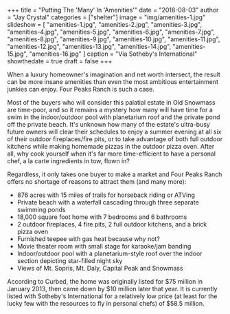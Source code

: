 +++
title = "Putting The 'Many' In 'Amenities'"
date = "2018-08-03"
author = "Jay Crystal"
categories = ["shelter"]
image = "img/amenities-1.jpg"
slideshow = [
  "amenities-1.jpg",
  "amenities-2.jpg",
  "amenities-3.jpg",
  "amenities-4.jpg",
  "amenities-5.jpg",
  "amenities-6.jpg",
  "amenities-7.jpg",
  "amenities-8.jpg",
  "amenities-9.jpg",
  "amenities-10.jpg",
  "amenities-11.jpg",
  "amenities-12.jpg",
  "amenities-13.jpg",
  "amenities-14.jpg",
  "amenities-15.jpg",
  "amenities-16.jpg"
]
caption = "Via Sotheby's International"
showthedate = true
draft = false
+++

When a luxury homeowner's imagination and net worth intersect, the result can be more insane amenities than even the most ambitious entertainment junkies can enjoy. Four Peaks Ranch is such a case.

Most of the buyers who will consider this palatial estate in Old Snowmass are time-poor, and so it remains a mystery how many will have time for a swim in the indoor/outdoor pool with planetarium roof and the private pond off the private beach. It's unknown how many of the estate's ultra-busy future owners will clear their schedules to enjoy a summer evening at all six of their outdoor fireplaces/fire pits, or to take advantage of both full outdoor kitchens while making homemade pizzas in the outdoor pizza oven. After all, why cook yourself when it's far more time-efficient to have a personal chef, a la carte ingredients in tow, flown in?

Regardless, it only takes one buyer to make a market and Four Peaks Ranch offers no shortage of reasons to attract them (and many more):

- 876 acres with 15 miles of trails for horseback riding or ATVing
- Private beach with a waterfall cascading through three separate swimming ponds
- 18,000 square foot home with 7 bedrooms and 6 bathrooms
- 2 outdoor fireplaces, 4 fire pits, 2 full outdoor kitchens, and a brick pizza oven
- Furnished teepee with gas heat because why not?
- Movie theater room with small stage for karaoke/jam banding
- Indoor/outdoor pool with a planetarium-style roof over the indoor section depicting star-filled night sky
- Views of Mt. Sopris, Mt. Daly, Capital Peak and Snowmass

According to Curbed, the home was originally listed for $75 million in January 2013, then came down by $10 million later that year. It is currently listed with Sotheby's International for a relatively low price (at least for the lucky few with the resources to fly in personal chefs) of $58.5 million.
